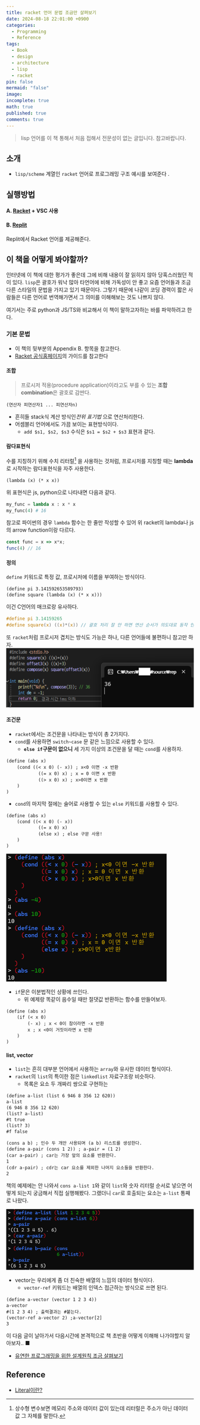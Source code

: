 ```yaml
---
title: racket 언어 문법 조금만 살펴보기
date: 2024-08-18 22:01:00 +0900
categories:
  - Programming
  - Reference
tags:
  - Book
  - design
  - architecture
  - lisp
  - racket
pin: false
mermaid: "false"
image: 
incomplete: true
math: true
published: true
comments: true
---
```

> lisp 언어를 이 책 통해서 처음 접해서 전문성이 없는 글입니다. 참고바랍니다.

## 소개
- `lisp/scheme` 계열인 `racket` 언어로 프로그래밍 구조 예시를 보여준다 .

## 실행방법

#### A. [Racket](https://racket-lang.org/) + VSC 사용

#### B. [Replit](https://replit.com/)
Replit에서 Racket 언어를 제공해준다.

## 이 책을 어떻게 봐야할까?
인터넷에 이 책에 대한 평가가 좋은데 그에 비해 내용이 잘 읽히지 않아 당혹스러웠던 적이 있다. `lisp`은 괄호가 워낙 많아 타언어에 비해 가독성이 안 좋고 요즘 언어들과 조금 다른 스타일의 문법을 가지고 있기 때문이다. 그렇기 때문에 나같이 코딩 경력이 짧은 사람들은 다른 언어로 번역해가면서 그 의미를 이해해보는 것도 나쁘지 않다. 

여기서는 주로 python과 JS/TS와 비교해서 이 책이 말하고자하는 바를 파악하려고 한다.
### 기본 문법
- 이 책의 뒷부분의 Appendix B. 항목을 참고한다.
- [Racket 공식홈페이지](https://docs.racket-lang.org/guide/index.html)의 가이드를 참고한다

#### 조합
> 프로시저 적용(procedure application)이라고도 부를 수 있는 **조합 combination**은 괄호로 감싼다.

```racket
(연산자 피연산자1 ... 피연산자n)
```
- 흔히들 stack식 계산 방식인*전위 표기법* 으로 연산처리한다.
- 어셈블리 언어에서도 가끔 보이는 표현방식이다.
	- `add $s1, $s2, $s3` 수식은 `$s1 = $s2 + $s3` 표현과 같다.

#### 람다표현식
수를 지칭하기 위해 수치 리터럴[^1] 을 사용하는 것처럼, 프로시저를 지칭할 때는 **lambda**로 시작하는 람다표현식을 자주 사용한다.

[^1]: 상수형 변수보면 메모리 주소와 데이터 값이 있는데 리터럴은 주소가 아닌 데이터 값 그 자체를 말한다.

```racket
(lambda (x) (* x x))
```
위 표현식은 js, python으로 나타내면 다음과 같다.

```python
my_func = lambda x : x * x
my_func(4) # 16
```
참고로 파이썬의 경우 `lambda` 함수는 한 줄만 작성할 수 있어 위 racket의 lambda나 js의 arrow function이랑 다르다. 

```js
const func = x => x*x;
func(4) // 16
```

#### 정의
`define` 키워드로 특정 값, 프로시저에 이름을 부여하는 방식이다. 
```racket
(define pi 3.141592653589793)
(define square (lambda (x) (* x x)))
```

이건 C언어의 매크로랑 유사하다.
```c
#define pi 3.14159265
#define square(x) ((x)*(x)) // 괄호 처리 잘 안 하면 연산 순서가 의도대로 동작 안 할 수 있다.
```
또 `racket`처럼 프로시저 겹치는 방식도 가능은 하나, 다른 언어들에 불편하니 참고만 하자.
![](/assets/img/res/Pasted%20image%2020240823001827.png)

#### 조건문
- `racket`에서는 조건문을 나타내는 방식이 총 2가지다. 
- `cond`를 사용하면 `switch~case` 문 같은 느낌으로 사용할 수 있다.
	- **`else if`구문이 없으니** 세 가지 이상의 조건문을 달 때는 `cond`를 사용하자.

```racket
(define (abs x)
	(cond ((< x 0) (- x)) ; x<0 이면 -x 반환
			((= x 0) x) ; x = 0 이면 x 반환
			((> x 0) x) ; x>0이면 x 반환
	)
)
```
- `cond`의 마지막 절에는 술어로 사용할 수 있는 `else` 키워드를 사용할 수 있다.
```racket
(define (abs x)
	(cond ((< x 0) (- x))
			((= x 0) x)
			(else x) ; else 구문 사용!
	)
)
```

![](/assets/img/res/Pasted%20image%2020240823021852.png)

- `if`문은 이분법적인 상황에 쓰인다.
	- 위 예제랑 똑같이 음수일 때만 절댓값 반환하는 함수를 만들어보자.

```racket
(define (abs x)
	(if (< x 0)
		(- x) ; x < 0이 참이라면 -x 반환
		x ; x <0이 거짓이라면 x 반환
	)
)
```

#### list, vector
- `list`는 흔히 대부분 언어에서 사용하는 `array`와 유사한 데이터 형식이다.
- `racket`의 `list`의 특이한 점은 `linkedlist` 자료구조랑 비슷하다.
	- 목록은 요소 두 개짜리 쌍으로 구현하는

```racket
(define a-list (list 6 946 8 356 12 620))
a-list
(6 946 8 356 12 620)
(list? a-list)
#t true
(list? 3)
#f false
```

```racket
(cons a b) ; 인수 두 개만 사용되며 (a b) 리스트를 생성한다.
(define a-pair (cons 1 2)) ; a-pair = (1 2)
(car a-pair) ; car는 가장 앞의 요소를 반환한다.
1
(cdr a-pair) ; cdr는 car 요소를 제외한 나머지 요소들을 반환한다.
2
```

책의 예제에는 안 나와서 `cons a-list 1`와 같이 `list`와 숫자 리터럴 순서로 넣으면 어떻게 되는지 궁금해서 직접 실행해봤다. 그랬더니 `car`로 호출되는 요소는 `a-list` 통째로 나왔다.

![](/assets/img/res/Pasted%20image%2020240823004346.png)

- vector는 우리에게 좀 더 친숙한 배열의 느낌의 데이터 형식이다.
	- `vector-ref` 키워드는 배열의 인덱스 접근하는 방식으로 쓰면 된다.

```racket
(define a-vector (vector 1 2 3 4))
a-vector
#(1 2 3 4) ; 출력결과는 #붙는다.
(vector-ref a-vector 2) ;a-vector[2]
3
```

이 다음 글이 날아가서 다음시간에 본격적으로 책 초반을 어떻게 이해해 나가야할지 알아보자.. <span id="Fine">■</span>

- [유연한 프로그래밍을 위한 설계원칙 조금 살펴보기](2024-08-23-유연한%20프로그래밍을%20위한%20설계원칙%202.md)
## Reference
- [Literal이란?](https://velog.io/@pjeeyoung/%EB%A6%AC%ED%84%B0%EB%9F%B4)

